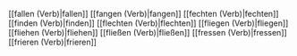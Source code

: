 [[fallen (Verb)|fallen]]
[[fangen (Verb)|fangen]]
[[fechten (Verb)|fechten]]
[[finden (Verb)|finden]]
[[flechten (Verb)|flechten]]
[[fliegen (Verb)|fliegen]]
[[fliehen (Verb)|fliehen]]
[[fließen (Verb)|fließen]]
[[fressen (Verb)|fressen]]
[[frieren (Verb)|frieren]]
